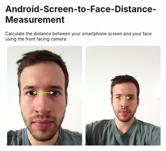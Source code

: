 Android-Screen-to-Face-Distance-Measurement
===========================================

Calculate the distance between your smartphone screen and your face using the front facing camera


-![alt tag](Images/Close.jpg)
-![alt tag](Images/Far.jpg)


